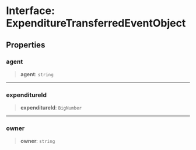 # Interface: ExpenditureTransferredEventObject

## Properties

### agent

> **agent**: `string`

***

### expenditureId

> **expenditureId**: `BigNumber`

***

### owner

> **owner**: `string`
